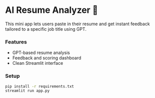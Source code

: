 # AI Resume Analyzer 📄

This mini app lets users paste in their resume and get instant feedback tailored to a specific job title using GPT.

### Features
- GPT-based resume analysis
- Feedback and scoring dashboard
- Clean Streamlit interface

### Setup
```bash
pip install -r requirements.txt
streamlit run app.py
